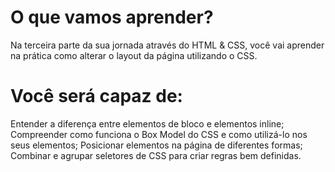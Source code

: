 # O que vamos aprender?

Na terceira parte da sua jornada através do HTML & CSS, você vai aprender na prática como alterar o layout da página utilizando o CSS.

# Você será capaz de:

Entender a diferença entre elementos de bloco e elementos inline;
Compreender como funciona o Box Model do CSS e como utilizá-lo nos seus elementos;
Posicionar elementos na página de diferentes formas;
Combinar e agrupar seletores de CSS para criar regras bem definidas.